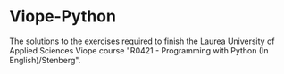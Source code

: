 # Viope-Python

The solutions to the exercises required to finish the Laurea University of Applied Sciences Viope course "R0421 - Programming with Python (In English)/Stenberg".
